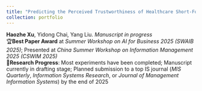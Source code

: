 ```yaml
---
title: "Predicting the Perceived Trustworthiness of Healthcare Short-Form Videos: A Deep Neural Point Process–enhanced Multimodal Learning Approach"
collection: portfolio
---
```

**Haozhe Xu**, Yidong Chai, Yang Liu. *Manuscript in progress*  
🏆**Best Paper Award** at *Summer Workshop on AI for Business 2025 (SWAIB 2025)*; Presented at *China Summer Workshop on Information Management 2025 (CSWIM 2025)*  
🧪**Research Progress**: Most experiments have been completed; Manuscript currently in drafting stage; Planned submission to a top IS journal (*MIS Quarterly*, *Information Systems Research*, or *Journal of Management Information Systems*) by the end of 2025





